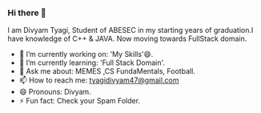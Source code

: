 ### Hi there 👋
I am Divyam Tyagi, Student of ABESEC in my starting years of graduation.I have knowledge of C++ & JAVA. Now moving towards FullStack domain.


- 🔭 I’m currently working on: 'My Skills'😄.
- 🌱 I’m currently learning:  'Full Stack Domain'.
- 💬 Ask me about: MEMES ,CS FundaMentals, Football.
- 📫 How to reach me: tyagidivyam47@gmail.com
- 😄 Pronouns: Divyam.
- ⚡ Fun fact: Check your Spam Folder.

<!--
**tyagidivyam47/tyagidivyam47** is a ✨ _special_ ✨ repository because its `README.md` (this file) appears on your GitHub profile.

Here are some ideas to get you started:

- 🔭 I’m currently working on 'My Skills'😄.
- 🌱 I’m currently learning 'Full Stack Domain'.
- 💬 Ask me about MEMES & CS FundaMentals.
- 📫 How to reach me: tyagidivyam47@gmail.com
- 😄 Pronouns: Divyam (OR) 'D'.
- ⚡ Fun fact: Check on your Mail.
-->
